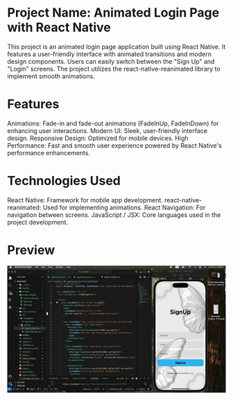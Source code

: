 # Project Name: Animated Login Page with React Native

This project is an animated login page application built using React Native. It features a user-friendly interface with animated transitions and modern design components. Users can easily switch between the "Sign Up" and "Login" screens. The project utilizes the react-native-reanimated library to implement smooth animations.

# Features

Animations: Fade-in and fade-out animations (FadeInUp, FadeInDown) for enhancing user interactions.
Modern UI: Sleek, user-friendly interface design.
Responsive Design: Optimized for mobile devices.
High Performance: Fast and smooth user experience powered by React Native's performance enhancements.

# Technologies Used

React Native: Framework for mobile app development.
react-native-reanimated: Used for implementing animations.
React Navigation: For navigation between screens.
JavaScript / JSX: Core languages used in the project development.

# Preview

![](./assets/images/ScreenRecording2024-10-04at09.02.20-ezgif.com-video-to-gif-converter.gif)

